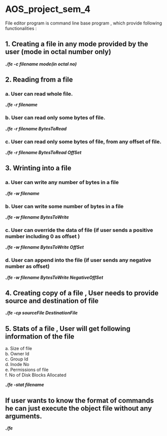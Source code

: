 # AOS_project_sem_4
File editor program is command line base program , which provide following functionalities :
<h2>1. Creating a file in any mode provided by the user (mode in octal number only)   </h2>  
       <i><b>./fe -c filename mode(in octal no)</b></i>

<h2>2. Reading from a file</h2>
        <h3>a. User can read whole file.</h3>     		
        <i><b>./fe -r filename </b></i>
        <h3>b. User can read only some bytes of file.  </h3>   		
        <i><b>./fe -r filename BytesToRead </b></i>
        <h3>c. User can read only some bytes of file, from any offset of file.  </h3>
        <i><b>./fe -r filename BytesToRead OffSet </b></i>
   	
<h2>3. Wrinting into a file   </h2>  		
    <h3>a. User can write any number of bytes in a file    </h3> 		
           <i> <b>./fe -w filename</b></i>
    <h3>b. User can write some number of bytes in a file </h3>    		
           <i> <b>./fe -w filename BytesToWrite </b></i>
    <h3>c. User can override the data of file (if user sends a positive number including 0 as offset )    </h3>
            <i><b>./fe -w filename BytesToWrite OffSet 	</b>	</i>
    <h3>d. User can append into the file (if user sends any negative number as offset)     </h3>	
            <i><b>./fe -w filename BytesToWrite NegativeOffSet </b></i>
                
<h2>4. Creating copy of a file , User needs to provide source and destination of file</h2>  
           <i> <b>./fe -cp sourceFile DestinationFile</b></i>

<h2>5. Stats of a file , User will get following information of the file</h2>	
    <p>a. Size of file   <br>  		
    b. Owner Id     	<br>	
    c. Group Id     	<br>
    d. Inode No     	<br>
    e. Permissions of file  <br>   		
    f. No of Disk Blocks Allocated   </p></i>
            <i><b>./fe -stat filename  </b></i>	
   
<h2>If user wants to know the format of commands he can just execute the object file without any arguments.</h2>
            <i><b>./fe</></i>
